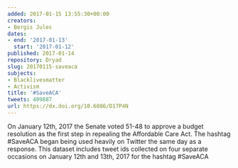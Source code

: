 ```yaml
---
added: 2017-01-15 13:55:30+00:00
creators:
- Bergis Jules
dates:
- end: '2017-01-13'
  start: '2017-01-12'
published: 2017-01-14
repository: Dryad
slug: 20170115-saveaca
subjects:
- Blacklivesmatter
- Activism
title: '#SaveACA'
tweets: 409887
url: https://dx.doi.org/10.6086/D17P4N
---
```


On January 12th, 2017 the Senate voted 51-48 to approve a budget resolution as the first step in repealing the Affordable Care Act. The hashtag #SaveACA began being used heavily on Twitter the same day as a response. This dataset includes tweet ids collected on four separate occasions on January 12th and 13th, 2017 for the hashtag #SaveACA
